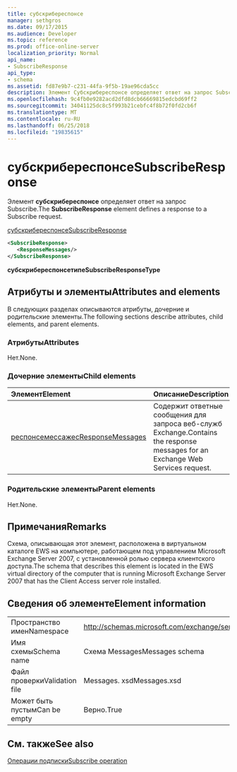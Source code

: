 ```yaml
---
title: субскрибереспонсе
manager: sethgros
ms.date: 09/17/2015
ms.audience: Developer
ms.topic: reference
ms.prod: office-online-server
localization_priority: Normal
api_name:
- SubscribeResponse
api_type:
- schema
ms.assetid: fd87e9b7-c231-44fa-9f5b-19ae96cda5cc
description: Элемент Субскрибереспонсе определяет ответ на запрос Subscribe.
ms.openlocfilehash: 9c4fb0e9282acd2dfd8dcb66669815edcbd69ff2
ms.sourcegitcommit: 34041125dc8c5f993b21cebfc4f8b72f0fd2cb6f
ms.translationtype: MT
ms.contentlocale: ru-RU
ms.lasthandoff: 06/25/2018
ms.locfileid: "19835615"
---
```

# <a name="subscriberesponse"></a><span data-ttu-id="89fc9-103">субскрибереспонсе</span><span class="sxs-lookup"><span data-stu-id="89fc9-103">SubscribeResponse</span></span>

<span data-ttu-id="89fc9-104">Элемент **субскрибереспонсе** определяет ответ на запрос Subscribe.</span><span class="sxs-lookup"><span data-stu-id="89fc9-104">The **SubscribeResponse** element defines a response to a Subscribe request.</span></span> 
  
[<span data-ttu-id="89fc9-105">субскрибереспонсе</span><span class="sxs-lookup"><span data-stu-id="89fc9-105">SubscribeResponse</span></span>](subscriberesponse.md)
  
```xml
<SubscribeResponse>
   <ResponseMessages/>
</SubscribeResponse>
```

 <span data-ttu-id="89fc9-106">**субскрибереспонсетипе**</span><span class="sxs-lookup"><span data-stu-id="89fc9-106">**SubscribeResponseType**</span></span>
## <a name="attributes-and-elements"></a><span data-ttu-id="89fc9-107">Атрибуты и элементы</span><span class="sxs-lookup"><span data-stu-id="89fc9-107">Attributes and elements</span></span>

<span data-ttu-id="89fc9-108">В следующих разделах описываются атрибуты, дочерние и родительские элементы.</span><span class="sxs-lookup"><span data-stu-id="89fc9-108">The following sections describe attributes, child elements, and parent elements.</span></span>
  
### <a name="attributes"></a><span data-ttu-id="89fc9-109">Атрибуты</span><span class="sxs-lookup"><span data-stu-id="89fc9-109">Attributes</span></span>

<span data-ttu-id="89fc9-110">Нет.</span><span class="sxs-lookup"><span data-stu-id="89fc9-110">None.</span></span>
  
### <a name="child-elements"></a><span data-ttu-id="89fc9-111">Дочерние элементы</span><span class="sxs-lookup"><span data-stu-id="89fc9-111">Child elements</span></span>

|<span data-ttu-id="89fc9-112">**Элемент**</span><span class="sxs-lookup"><span data-stu-id="89fc9-112">**Element**</span></span>|<span data-ttu-id="89fc9-113">**Описание**</span><span class="sxs-lookup"><span data-stu-id="89fc9-113">**Description**</span></span>|
|:-----|:-----|
|[<span data-ttu-id="89fc9-114">респонсемессажес</span><span class="sxs-lookup"><span data-stu-id="89fc9-114">ResponseMessages</span></span>](responsemessages.md) <br/> |<span data-ttu-id="89fc9-115">Содержит ответные сообщения для запроса веб-служб Exchange.</span><span class="sxs-lookup"><span data-stu-id="89fc9-115">Contains the response messages for an Exchange Web Services request.</span></span>  <br/> |
   
### <a name="parent-elements"></a><span data-ttu-id="89fc9-116">Родительские элементы</span><span class="sxs-lookup"><span data-stu-id="89fc9-116">Parent elements</span></span>

<span data-ttu-id="89fc9-117">Нет.</span><span class="sxs-lookup"><span data-stu-id="89fc9-117">None.</span></span>
  
## <a name="remarks"></a><span data-ttu-id="89fc9-118">Примечания</span><span class="sxs-lookup"><span data-stu-id="89fc9-118">Remarks</span></span>

<span data-ttu-id="89fc9-119">Схема, описывающая этот элемент, расположена в виртуальном каталоге EWS на компьютере, работающем под управлением Microsoft Exchange Server 2007, с установленной ролью сервера клиентского доступа.</span><span class="sxs-lookup"><span data-stu-id="89fc9-119">The schema that describes this element is located in the EWS virtual directory of the computer that is running Microsoft Exchange Server 2007 that has the Client Access server role installed.</span></span>
  
## <a name="element-information"></a><span data-ttu-id="89fc9-120">Сведения об элементе</span><span class="sxs-lookup"><span data-stu-id="89fc9-120">Element information</span></span>

|||
|:-----|:-----|
|<span data-ttu-id="89fc9-121">Пространство имен</span><span class="sxs-lookup"><span data-stu-id="89fc9-121">Namespace</span></span>  <br/> |http://schemas.microsoft.com/exchange/services/2006/messages  <br/> |
|<span data-ttu-id="89fc9-122">Имя схемы</span><span class="sxs-lookup"><span data-stu-id="89fc9-122">Schema name</span></span>  <br/> |<span data-ttu-id="89fc9-123">Схема Messages</span><span class="sxs-lookup"><span data-stu-id="89fc9-123">Messages schema</span></span>  <br/> |
|<span data-ttu-id="89fc9-124">Файл проверки</span><span class="sxs-lookup"><span data-stu-id="89fc9-124">Validation file</span></span>  <br/> |<span data-ttu-id="89fc9-125">Messages. xsd</span><span class="sxs-lookup"><span data-stu-id="89fc9-125">Messages.xsd</span></span>  <br/> |
|<span data-ttu-id="89fc9-126">Может быть пустым</span><span class="sxs-lookup"><span data-stu-id="89fc9-126">Can be empty</span></span>  <br/> |<span data-ttu-id="89fc9-127">Верно.</span><span class="sxs-lookup"><span data-stu-id="89fc9-127">True</span></span>  <br/> |
   
## <a name="see-also"></a><span data-ttu-id="89fc9-128">См. также</span><span class="sxs-lookup"><span data-stu-id="89fc9-128">See also</span></span>



[<span data-ttu-id="89fc9-129">Операции подписки</span><span class="sxs-lookup"><span data-stu-id="89fc9-129">Subscribe operation</span></span>](subscribe-operation.md)

